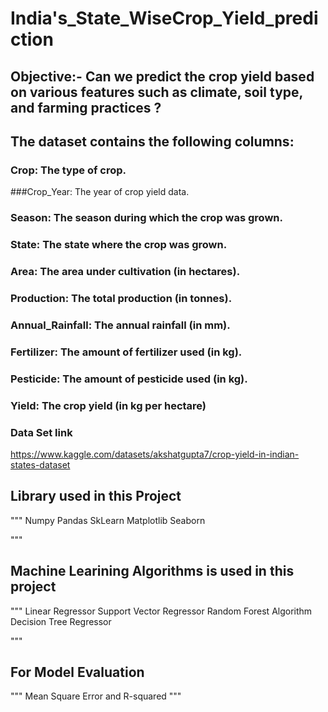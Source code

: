 # India's_State_WiseCrop_Yield_prediction
## Objective:- Can we predict the crop yield based on various features such as climate, soil type, and farming practices ?
## The dataset contains the following columns:
### Crop: The type of crop.
###Crop_Year: The year of crop yield data.
### Season: The season during which the crop was grown.
### State: The state where the crop was grown.
### Area: The area under cultivation (in hectares).
### Production: The total production (in tonnes).
### Annual_Rainfall: The annual rainfall (in mm).
### Fertilizer: The amount of fertilizer used (in kg).
### Pesticide: The amount of pesticide used (in kg).
### Yield: The crop yield (in kg per hectare)
###  Data Set link
https://www.kaggle.com/datasets/akshatgupta7/crop-yield-in-indian-states-dataset
## Library used in this Project
""" 
Numpy
Pandas
SkLearn
Matplotlib
Seaborn

"""
## Machine Learining Algorithms is used in this project
"""
Linear Regressor
Support Vector Regressor
Random Forest Algorithm
Decision Tree Regressor

"""
## For Model Evaluation
""" Mean Square Error and R-squared  """


